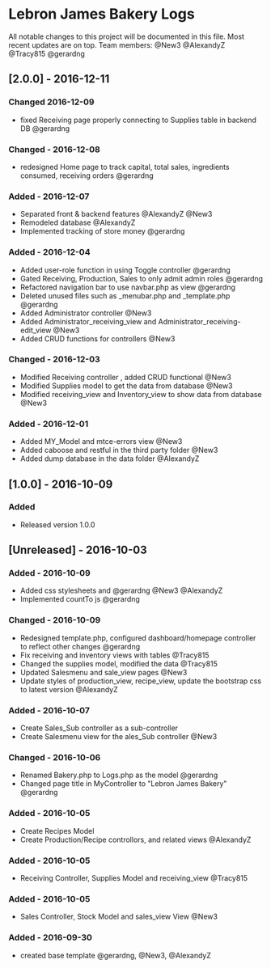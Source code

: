 # Lebron James Bakery Logs
All notable changes to this project will be documented in this file. Most recent updates are on top.
Team members:
@New3
@AlexandyZ
@Tracy815
@gerardng

## [2.0.0] - 2016-12-11
### Changed 2016-12-09
- fixed Receiving page properly connecting to Supplies table in backend DB @gerardng

### Changed - 2016-12-08
- redesigned Home page to track capital, total sales, ingredients consumed, receiving orders @gerardng

### Added - 2016-12-07
- Separated front & backend features @AlexandyZ @New3
- Remodeled database @AlexandyZ
- Implemented tracking of store money @gerardng

### Added - 2016-12-04
- Added user-role function in using Toggle controller @gerardng
- Gated Receiving, Production, Sales to only admit admin roles @gerardng
- Refactored navigation bar to use navbar.php as view @gerardng
- Deleted unused files such as _menubar.php and _template.php @gerardng
- Added Administrator controller @New3
- Added Administrator_receiving_view and Administrator_receiving-edit_view @New3
- Added CRUD functions for controllers @New3

### Changed - 2016-12-03
- Modified Receiving controller , added CRUD functional @New3
- Modified Supplies model to get the data from database @New3
- Modified receiving_view and Inventory_view to show data from database @New3

### Added - 2016-12-01
- Added MY_Model and mtce-errors view @New3
- Added caboose and restful in the third party folder @New3
- Added dump database in the data folder @AlexandyZ

## [1.0.0] - 2016-10-09
### Added
- Released version 1.0.0

## [Unreleased] - 2016-10-03
### Added - 2016-10-09
- Added css stylesheets and @gerardng @New3 @AlexandyZ
- Implemented countTo js @gerardng

### Changed - 2016-10-09
- Redesigned template.php, configured dashboard/homepage controller to reflect other changes @gerardng
- Fix receiving and inventory views with tables @Tracy815
- Changed the supplies model, modified the data @Tracy815
- Updated Salesmenu and sale_view pages @New3
- Update styles of production_view, recipe_view, update the bootstrap css to latest version @AlexandyZ

### Added - 2016-10-07
 - Create Sales_Sub controller as a sub-controller
 - Create Salesmenu view for the ales_Sub controller @New3
 
### Changed - 2016-10-06
 - Renamed Bakery.php to Logs.php as the model @gerardng
 - Changed page title in MyController to "Lebron James Bakery" @gerardng

### Added - 2016-10-05
 - Create Recipes Model
 - Create Production/Recipe controllors, and related views @AlexandyZ

 ### Added - 2016-10-05
  - Receiving Controller, Supplies Model and receiving_view @Tracy815

### Added - 2016-10-05
 - Sales Controller, Stock Model and sales_view View @New3
 
### Added - 2016-09-30 
- created base template @gerardng, @New3, @AlexandyZ